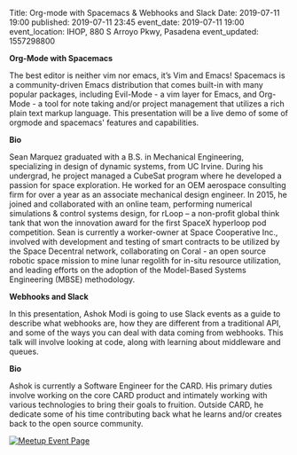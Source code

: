 Title: Org-mode with Spacemacs & Webhooks and Slack
Date: 2019-07-11 19:00
published: 2019-07-11 23:45
event_date: 2019-07-11 19:00
event_location: IHOP, 880 S Arroyo Pkwy, Pasadena
event_updated: 1557298800

**Org-Mode with Spacemacs**

The best editor is neither vim nor emacs, it’s Vim and Emacs! Spacemacs is a community-driven Emacs distribution that comes built-in with many popular packages, including Evil-Mode - a vim layer for Emacs, and Org-Mode - a tool for note taking and/or project management that utilizes a rich plain text markup language. This presentation will be a live demo of some of orgmode and spacemacs' features and capabilities.

**Bio**

Sean Marquez graduated with a B.S. in Mechanical Engineering, specializing in design of dynamic systems, from UC Irvine. During his undergrad, he project managed a CubeSat program where he developed a passion for space exploration. He worked for an OEM aerospace consulting firm for over a year as an associate mechanical design engineer. In 2015, he joined and collaborated with an online team, performing numerical simulations & control systems design, for rLoop – a non-profit global think tank that won the innovation award for the first SpaceX hyperloop pod competition. Sean is currently a worker-owner at Space Cooperative Inc., involved with development and testing of smart contracts to be utilized by the Space Decentral network, collaborating on Coral - an open source robotic space mission to mine lunar regolith for in-situ resource utilization, and leading efforts on the adoption of the Model-Based Systems Engineering (MBSE) methodology.

**Webhooks and Slack**

In this presentation, Ashok Modi is going to use Slack events as a guide to describe what webhooks are, how they are different from a traditional API, and some of the ways you can deal with data coming from webhooks. This talk will involve looking at code, along with learning about middleware and queues.

**Bio**

Ashok is currently a Software Engineer for the CARD. His primary duties involve working on the core CARD product and intimately working with various technologies to bring their goals to fruition. Outside CARD, he dedicate some of his time contributing back what he learns and/or creates back to the open source community.


[ ![Meetup Event Page]({filename}/images/meetup_logo_45.png) ](https://www.meetup.com/SGVTech/events/zvpphlyzkbpb/)

